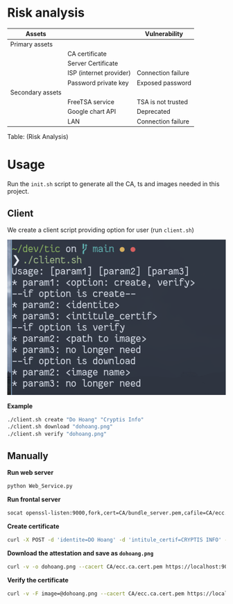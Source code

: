 # Risk analysis

| Assets           |                         | Vulnerability      |
|------------------|-------------------------|--------------------|
| Primary assets   |                         |                    |
|                  | CA certificate          |                    |
|                  | Server Certificate      |                    |
|                  | ISP (internet provider) | Connection failure |
|                  | Password private key    | Exposed password   |
| Secondary assets |                         |                    |
|                  | FreeTSA service         | TSA is not trusted |
|                  | Google chart API        | Deprecated         |
|                  | LAN                     | Connection failure |

Table: (Risk Analysis)

# Usage

Run the `init.sh` script to generate all the CA, ts and images needed in this project.

## Client

We create a client script providing option for user (run `client.sh`)

![Client script](./report/client.png)

**Example**
```bash
./client.sh create "Do Hoang" "Cryptis Info"
./client.sh download "dohoang.png"
./client.sh verify "dohoang.png"
```

## Manually

**Run web server**

```bash
python Web_Service.py
```

**Run frontal server**
```bash
socat openssl-listen:9000,fork,cert=CA/bundle_server.pem,cafile=CA/ecc.ca.cert.pem,verify=0 tcp:127.0.0.1:8080
```

**Create certificate**

```bash
curl -X POST -d 'identite=DO Hoang' -d 'intitule_certif=CRYPTIS INFO' --cacert CA/ecc.ca.cert.pem https://localhost:9000/creation
```

**Download the attestation and save as `dohoang.png`**

```bash
curl -v -o dohoang.png --cacert CA/ecc.ca.cert.pem https://localhost:9000/fond
```

**Verify the certificate**

```bash
curl -v -F image=@dohoang.png --cacert CA/ecc.ca.cert.pem https://localhost:9000/verification
```
